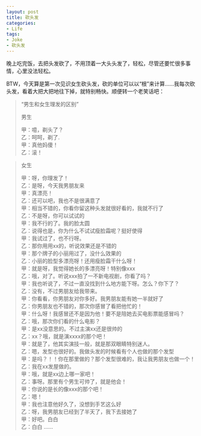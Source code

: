 ```yaml
---
layout: post
title: 砍头发
categories:
- Life
tags:
- Joke
- 砍头发
---
```


晚上吃完饭，去把头发砍了，不用顶着一大头头发了，轻松，尽管还要忙很多事情，心里没法轻松。

BTW，今天算是第一次见识女生砍头发，砍的单位可以以“根”来计算……我每次砍头发，看着大把大把地往下掉，就特别畅快。顺便转一个老笑话吧：

> “男生和女生理发的区别”
> 
> 男生
> 
> 甲：噫，剃头了？  
> 乙：呵呵，剃了.  
> 甲：真他妈傻！  
> 乙：滚！

> 女生
> 
> 甲：呀，你理发了！  
> 乙：是呀，今天我男朋友来  
> 甲：真漂亮！  
> 乙：还可以吧，我也不是很满意了  
> 甲：相当不错的，你看你留这种头发就很好看的，我就不行了  
> 乙：不是呀，你可以试试的  
> 甲：我不行的了。我的脸太圆  
> 乙：说得也是，你为什么不试试瘦脸霜呢？挺好使得  
> 甲：我试过了，也不行呀。  
> 乙：那你用用xx的，听说效果还是不错的  
> 甲：那个牌子的小丽用过了，没什么效果的  
> 乙：小丽的脸型多漂亮呀！还用瘦脸霜干什么呀！  
> 甲：就是呀，我觉得她长的多漂亮呀！特别像xxx  
> 乙：哦，对了。听说xxx拍了一不新电视剧，你看了吗？  
> 甲：我也听说了，不过一直没找到什么地方能下呀。怎么？你下了？  
> 乙：没有，不过男朋友给我带来。  
> 甲：你看看，你男朋友对你多好。我男朋友能有她一半就好了  
> 乙：你男朋友也不错的，那次你感冒了看把他忙的！  
> 甲：什么呀！我感冒还不是因为他！要不是陪她去买电影票能感冒吗？  
> 乙：哦，那次你们看的什么电影？  
> 甲：是xx没意思的。不过主演xx还是很帅的  
> 乙：xx？哦，就是演xxxx的那个吧！  
> 甲：就是了，他其实演技一般，就是那双眼睛特别迷人。  
> 乙：嗯，发型也很好的。我做头发的时候看有个人也做的那个发型  
> 甲：是吗？！！你在那里做的？那个发型很难的，我让我男朋友也做一个！  
> 乙：我在xx发屋做的。  
> 甲：哦，就是xx边上哪一家吧！  
> 乙：事呀。那里有个男生可帅了，就是他会！  
> 甲：你说的是长的像xxx的那个吧！  
> 乙：嗯！  
> 甲：我也注意他好久了，没想到手艺这么好  
> 乙：呀，我男朋友已经到了半天了，我下去接她了  
> 甲：好吧。白白  
> 乙：白白 ......

